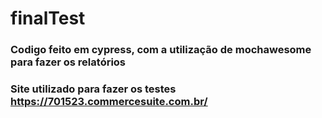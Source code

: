 # finalTest

### Codigo feito em cypress, com a utilização de mochawesome para fazer os relatórios
### Site utilizado para fazer os testes https://701523.commercesuite.com.br/
